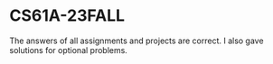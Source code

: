 # CS61A-23FALL

The answers of all assignments and projects are correct. I also gave solutions for optional problems. 
